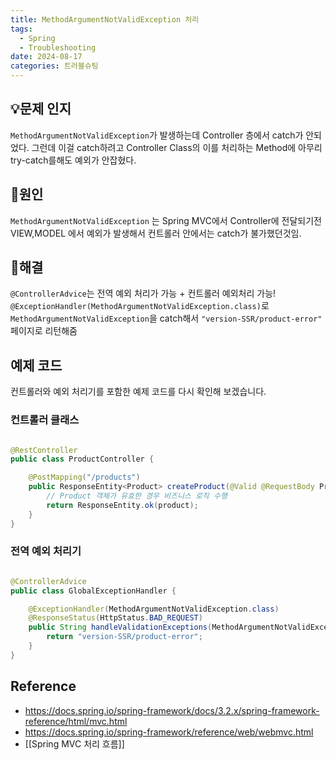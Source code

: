 ```yaml
---
title: MethodArgumentNotValidException 처리
tags:
  - Spring
  - Troubleshooting
date: 2024-08-17
categories: 트러블슈팅
---
```


## 💡문제 인지

`MethodArgumentNotValidException`가 발생하는데 Controller 층에서 catch가 안되었다. 그런데 이걸 catch하려고 Controller Class의 이를 처리하는 Method에
아무리 try-catch를해도 예외가 안잡혔다.

## 🤔원인

`MethodArgumentNotValidException` 는 Spring MVC에서 Controller에 전달되기전 VIEW,MODEL 에서 예외가 발생해서 컨트롤러 안에서는 catch가 불가했던것임.

## 🎉해결

`@ControllerAdvice`는 전역 예외 처리가 가능 + 컨트롤러 예외처리 가능!
`@ExceptionHandler(MethodArgumentNotValidException.class)`로 `MethodArgumentNotValidException`을 catch해서
`"version-SSR/product-error"` 페이지로 리턴해줌

## 예제 코드

컨트롤러와 예외 처리기를 포함한 예제 코드를 다시 확인해 보겠습니다.

### 컨트롤러 클래스

```java

@RestController
public class ProductController {

    @PostMapping("/products")
    public ResponseEntity<Product> createProduct(@Valid @RequestBody Product product) {
        // Product 객체가 유효한 경우 비즈니스 로직 수행
        return ResponseEntity.ok(product);
    }
}
```

### 전역 예외 처리기

```java

@ControllerAdvice
public class GlobalExceptionHandler {

    @ExceptionHandler(MethodArgumentNotValidException.class)
    @ResponseStatus(HttpStatus.BAD_REQUEST)
    public String handleValidationExceptions(MethodArgumentNotValidException ex) {
        return "version-SSR/product-error";
    }
}
```

## Reference

- https://docs.spring.io/spring-framework/docs/3.2.x/spring-framework-reference/html/mvc.html
- https://docs.spring.io/spring-framework/reference/web/webmvc.html
- [[Spring MVC 처리 흐름]]